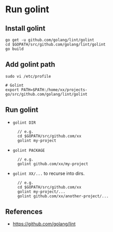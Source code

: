 # Run golint

## Install golint

    go get -u github.com/golang/lint/golint
    cd $GOPATH/src/github.com/golang/lint/golint
    go build

## Add golint path

    sudo vi /etc/profile

    # Golint
    export PATH=$PATH:/home/xx/projects-go/src/github.com/golang/lint/golint

## Run golint
* `golint DIR`
  
        // e.g.
        cd $GOPATH/src/github.com/xx
        golint my-project   

* `golint PACKAGE`

        // e.g.
        golint github.com/xx/my-project

* `golint XX/...` to recurse into dirs.

        // e.g.
        cd $GOPATH/src/github.com/xx
        golint my-project/...
        golint github.com/xx/another-project/...

## References
* <https://github.com/golang/lint>

